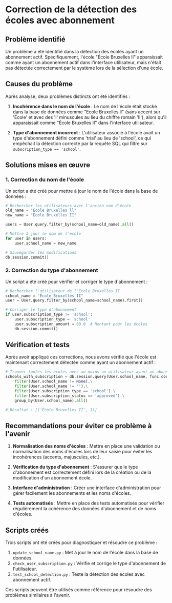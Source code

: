 # Correction de la détection des écoles avec abonnement

## Problème identifié

Un problème a été identifié dans la détection des écoles ayant un abonnement actif. Spécifiquement, l'école "École Bruxelles II" apparaissait comme ayant un abonnement actif dans l'interface utilisateur, mais n'était pas détectée correctement par le système lors de la sélection d'une école.

## Causes du problème

Après analyse, deux problèmes distincts ont été identifiés :

1. **Incohérence dans le nom de l'école** : Le nom de l'école était stocké dans la base de données comme "Ecole Bruxelles ll" (sans accent sur 'École' et avec des 'l' minuscules au lieu du chiffre romain 'II'), alors qu'il apparaissait comme "École Bruxelles II" dans l'interface utilisateur.

2. **Type d'abonnement incorrect** : L'utilisateur associé à l'école avait un type d'abonnement défini comme 'trial' au lieu de 'school', ce qui empêchait la détection correcte par la requête SQL qui filtre sur `subscription_type == 'school'`.

## Solutions mises en œuvre

### 1. Correction du nom de l'école

Un script a été créé pour mettre à jour le nom de l'école dans la base de données :

```python
# Rechercher les utilisateurs avec l'ancien nom d'école
old_name = "Ecole Bruxelles ll"
new_name = "École Bruxelles II"

users = User.query.filter_by(school_name=old_name).all()

# Mettre à jour le nom de l'école
for user in users:
    user.school_name = new_name

# Sauvegarder les modifications
db.session.commit()
```

### 2. Correction du type d'abonnement

Un script a été créé pour vérifier et corriger le type d'abonnement :

```python
# Rechercher l'utilisateur de l'École Bruxelles II
school_name = "École Bruxelles II"
user = User.query.filter_by(school_name=school_name).first()

# Corriger le type d'abonnement
if user.subscription_type != 'school':
    user.subscription_type = 'school'
    user.subscription_amount = 80.0  # Montant pour les écoles
    db.session.commit()
```

## Vérification et tests

Après avoir appliqué ces corrections, nous avons vérifié que l'école est maintenant correctement détectée comme ayant un abonnement actif :

```python
# Trouver toutes les écoles avec au moins un utilisateur ayant un abonnement actif
schools_with_subscription = db.session.query(User.school_name, func.count(User.id).label('user_count')).\
    filter(User.school_name != None).\
    filter(User.school_name != '').\
    filter(User.subscription_type == 'school').\
    filter(User.subscription_status == 'approved').\
    group_by(User.school_name).all()

# Résultat : [('École Bruxelles II', 1)]
```

## Recommandations pour éviter ce problème à l'avenir

1. **Normalisation des noms d'écoles** : Mettre en place une validation ou normalisation des noms d'écoles lors de leur saisie pour éviter les incohérences (accents, majuscules, etc.).

2. **Vérification du type d'abonnement** : S'assurer que le type d'abonnement est correctement défini lors de la création ou de la modification d'un abonnement école.

3. **Interface d'administration** : Créer une interface d'administration pour gérer facilement les abonnements et les noms d'écoles.

4. **Tests automatisés** : Mettre en place des tests automatisés pour vérifier régulièrement la cohérence des données d'abonnement et de noms d'écoles.

## Scripts créés

Trois scripts ont été créés pour diagnostiquer et résoudre ce problème :

1. `update_school_name.py` : Met à jour le nom de l'école dans la base de données.
2. `check_user_subscription.py` : Vérifie et corrige le type d'abonnement de l'utilisateur.
3. `test_school_detection.py` : Teste la détection des écoles avec abonnement actif.

Ces scripts peuvent être utilisés comme référence pour résoudre des problèmes similaires à l'avenir.
